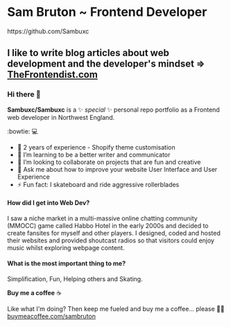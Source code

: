 <h1>Sam Bruton ~ Frontend Developer </h1>

<p>https://github.com/Sambuxc</p>

<h2>I like to write blog articles about web development and the developer's mindset => <a href="https://www.thefrontendist.com" title="Frontend Web Developer">TheFrontendist.com</a></h2>


### Hi there 👋

**Sambuxc/Sambuxc** is a ✨ _special_ ✨ personal repo portfolio as a Frontend web developer in Northwest England.

:bowtie: :computer:

- 🔭  2 years of experience - Shopify theme customisation
- 🌱  I’m learning to be a better writer and communicator
- 👯  I’m looking to collaborate on projects that are fun and creative
- 💬  Ask me about how to improve your website User Interface and User Experience
-  ⚡  Fun fact: I skateboard and ride aggressive rollerblades


#### How did I get into Web Dev?

I saw a niche market in a multi-massive online chatting community (MMOCC) game called Habbo Hotel in the early 2000s and decided to create fansites for myself and other players. I designed, coded and hosted their websites and provided shoutcast radios so that visitors could enjoy music whilst exploring webpage content.

#### What is the most important thing to me?

Simplification, Fun, Helping others and Skating.

**Buy me a coffee** ☕️

Like what I'm doing?
Then keep me fueled and buy me a coffee... please 🙏🏾 <a href="http://www.buymeacoffee.com/sambruton" target="_blank">buymeacoffee.com/sambruton</a>
